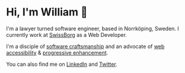 # Hi, I'm William 👋

I'm a lawyer turned software engineer, based in Norrköping, Sweden. I currently work at [SwissBorg](https://swissborg.com) as a Web Developer.

I'm a disciple of [software craftsmanship](https://en.wikipedia.org/wiki/Software_craftsmanship) and an advocate of [web accessibility](https://en.wikipedia.org/wiki/Web_accessibility) & [progressive enhancement](https://en.wikipedia.org/wiki/Progressive_enhancement).

You can also find me on [LinkedIn](https://linkedin.com/in/daghouz) and [Twitter](https://twitter.com/WilliamDaghouz).
